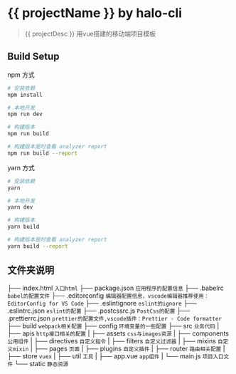 # {{ projectName }} by halo-cli

> {{ projectDesc }}
> 用vue搭建的移动端项目模板

## Build Setup

npm 方式
``` bash
# 安装依赖
npm install

# 本地开发
npm run dev

# 构建版本
npm run build

# 构建版本是时查看 analyzer report
npm run build --report
```

yarn 方式
``` bash
# 安装依赖
yarn

# 本地开发
yarn dev

# 构建版本
yarn build

# 构建版本是时查看 analyzer report
yarn build --report
```

## 文件夹说明

├── index.html       `入口html`
├── package.json     `应用程序的配置信息`
├── .babelrc         `babel的配置文件`
├── .editorconfig    `编辑器配置信息，vscode编辑器推荐使用：EditorConfig for VS Code`
├── .eslintignore    `eslint的ignore`
├── .eslintrc.json   `eslint的配置`
├── .postcssrc.js    `PostCss的配置`
├── .prettierrc.json `prettier的配置文件,vscode插件：Prettier - Code formatter`
├── build            `webpack相关配置`
├── config           `环境变量的一些配置`
├── src              `业务代码`
|   ├── apis         `http接口相关的配置`
|   ├── assets       `css与images资源`
|   ├── components   `公用组件`
|   ├── directives   `自定义指令`
|   ├── filters      `自定义过滤器`
|   ├── mixins       `自定义mixin`
|   ├── pages        `页面`
|   ├── plugins      `自定义插件`
|   ├── router       `路由相关配置`
|   ├── store        `vuex`
|   ├── util         `工具`
|   ├── app.vue      `app组件`
|   └── main.js      `项目入口文件`
└── static           `静态资源`


